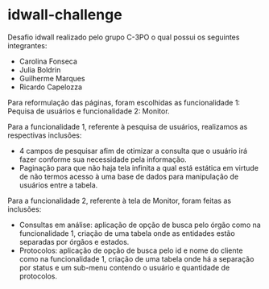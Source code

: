 # idwall-challenge
Desafio idwall realizado pelo grupo C-3PO o qual possui os seguintes integrantes:

  - Carolina Fonseca
  - Julia Boldrin
  - Guilherme Marques
  - Ricardo Capelozza

Para reformulação das páginas, foram escolhidas as funcionalidade 1: Pequisa de usuários e funcionalidade 2: Monitor.

Para a funcionalidade 1, referente à pesquisa de usuários, realizamos as respectivas inclusões:

- 4 campos de pesquisar afim de otimizar a consulta que o usuário irá fazer conforme sua necessidade pela informação.
- Paginação para que não haja tela infinita a qual está estática em virtude de não termos acesso à uma base de dados para manipulação de usuários entre a tabela.

Para a funcionalidade 2, referente à tela de Monitor, foram feitas as inclusões:

- Consultas em análise: aplicação de opção de busca pelo órgão como na funcionalidade 1, criação de uma tabela onde as entidades estão separadas por órgãos e estados.
- Protocolos: aplicação de opção de busca pelo id e nome do cliente como na funcionalidade 1, criação de uma tabela onde há a separação por status e um sub-menu contendo o usuário e quantidade de protocolos.
